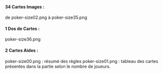 #### 34 Cartes Images :
de poker-size02.png à poker-size35.png

#### 1 Dos de Cartes :
poker-size36.png

#### 2 Cartes Aides :
poker-size00.png : résumé des règles
poker-size01.png : tableau des cartes présentes dans la partie selon le nombre de joueurs.
